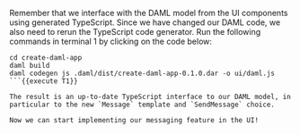 Remember that we interface with the DAML model from the UI components using generated TypeScript. Since we have changed our DAML code, we also need to rerun the TypeScript code generator. Run the following commands in terminal 1 by clicking on the code below:

```
cd create-daml-app
daml build
daml codegen js .daml/dist/create-daml-app-0.1.0.dar -o ui/daml.js
```{{execute T1}}

The result is an up-to-date TypeScript interface to our DAML model, in particular to the new `Message` template and `SendMessage` choice.

Now we can start implementing our messaging feature in the UI!
